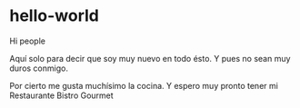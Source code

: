 # hello-world

Hi people

Aquí solo para decir que soy muy nuevo en todo ésto.
Y pues no sean muy duros conmigo.

Por cierto me gusta muchísimo la cocina.
Y espero muy pronto tener mi Restaurante Bistro Gourmet
